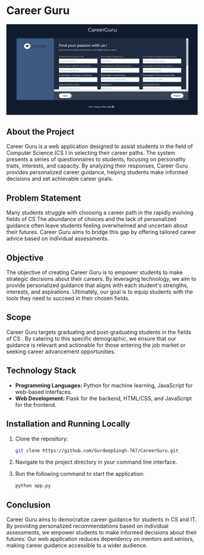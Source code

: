 # Career Guru

![Career Guru](https://github.com/GurdeepSingh-767/CareerGuru/blob/main/images/CareerGuru.png)

## About the Project

Career Guru is a web application designed to assist students in the field of Computer Science (CS ) in selecting their career paths. The system presents a series of questionnaires to students, focusing on personality traits, interests, and capacity. By analyzing their responses, Career Guru provides personalized career guidance, helping students make informed decisions and set achievable career goals.

## Problem Statement

Many students struggle with choosing a career path in the rapidly evolving fields of CS The abundance of choices and the lack of personalized guidance often leave students feeling overwhelmed and uncertain about their futures. Career Guru aims to bridge this gap by offering tailored career advice based on individual assessments.

## Objective

The objective of creating Career Guru is to empower students to make strategic decisions about their careers. By leveraging technology, we aim to provide personalized guidance that aligns with each student's strengths, interests, and aspirations. Ultimately, our goal is to equip students with the tools they need to succeed in their chosen fields.

## Scope

Career Guru targets graduating and post-graduating students in the fields of CS . By catering to this specific demographic, we ensure that our guidance is relevant and actionable for those entering the job market or seeking career advancement opportunities.

## Technology Stack

- **Programming Languages:** Python for machine learning, JavaScript for web-based interfaces.
- **Web Development:** Flask for the backend, HTML/CSS, and JavaScript for the frontend.

## Installation and Running Locally

1. Clone the repository:
    ```bash
    git clone https://github.com/GurdeepSingh-767/CareerGuru.git
    ```

2. Navigate to the project directory in your command line interface.

3. Run the following command to start the application:
    ```bash
    python app.py
    ```

## Conclusion

Career Guru aims to democratize career guidance for students in CS and IT. By providing personalized recommendations based on individual assessments, we empower students to make informed decisions about their futures. Our web application reduces dependency on mentors and seniors, making career guidance accessible to a wider audience.
